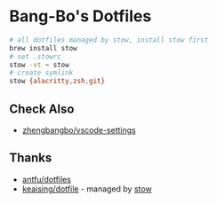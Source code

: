 # Bang-Bo's Dotfiles

```bash
# all dotfiles managed by stow, install stow first
brew install stow
# set .stowrc
stow -vt ~ stow
# create symlink
stow {alacritty,zsh,git}
```

## Check Also

- [zhengbangbo/vscode-settings](https://github.com/zhengbangbo/vscode-settings)

## Thanks

- [antfu/dotfiles](https://github.com/antfu/dotfiles)
- [keaising/dotfile](https://github.com/keaising/dotfile)  - managed by [stow](https://www.gnu.org/software/stow/)
